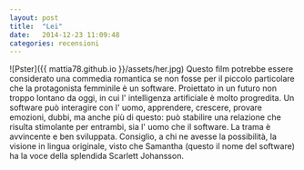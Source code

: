 ```yaml
---
layout: post
title:  "Lei"
date:   2014-12-23 11:09:48
categories: recensioni
---
```


![Pster]({{ mattia78.github.io }}/assets/her.jpg)
Questo film potrebbe essere considerato una commedia romantica se non fosse per il piccolo particolare che la protagonista femminile è un software.
Proiettato in un futuro non troppo lontano da oggi, in cui l' intelligenza artificiale è molto progredita. Un software può interagire con l' uomo, apprendere, crescere, provare emozioni, dubbi, ma anche più di questo: può stabilire una relazione che risulta stimolante per entrambi, sia l' uomo che il software.
La trama è avvincente e ben sviluppata.
Consiglio, a chi ne avesse la possibilità, la visione in lingua originale, visto che Samantha (questo il nome del software) ha la voce della splendida Scarlett Johansson.